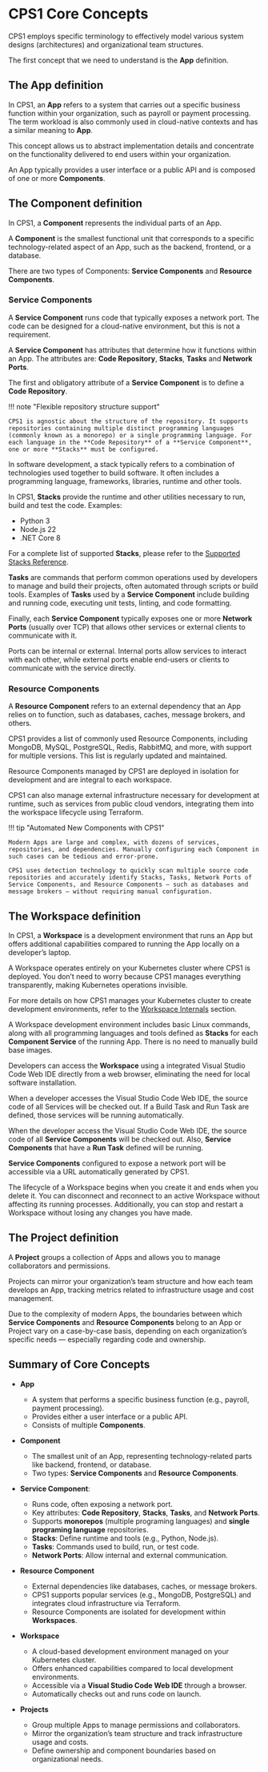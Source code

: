 # CPS1 Core Concepts

CPS1 employs specific terminology to effectively model various system designs (architectures) and organizational team structures.

The first concept that we need to understand is the **App** definition.

## The App definition

In CPS1, an **App** refers to a system that carries out a specific business function within your organization, such as payroll or payment processing. The term workload is also commonly used in cloud-native contexts and has a similar meaning to **App**.

This concept allows us to abstract implementation details and concentrate on the functionality delivered to end users within your organization.

An App typically provides a user interface or a public API and is composed of one or more **Components**.

## The Component definition

In CPS1, a **Component** represents the individual parts of an App. 

A **Component** is the smallest functional unit that corresponds to a specific technology-related aspect of an App, such as the backend, frontend, or a database.

There are two types of Components: **Service Components** and **Resource Components**.

### Service Components

A **Service Component** runs code that typically exposes a network port. The code can be designed for a cloud-native environment, but this is not a requirement.

A **Service Component** has attributes that determine how it functions within an App. The attributes are: **Code Repository**, **Stacks**, **Tasks** and **Network Ports**.

The first and obligatory attribute of a **Service Component** is to define a **Code Repository**.

!!! note "Flexible repository structure support"
    
    CPS1 is agnostic about the structure of the repository. It supports repositories containing multiple distinct programming languages (commonly known as a monorepo) or a single programming language. For each language in the **Code Repository** of a **Service Component**, one or more **Stacks** must be configured.

In software development, a stack typically refers to a combination of technologies used together to build software. It often includes a programming language, frameworks, libraries, runtime and other tools.

In CPS1, **Stacks** provide the runtime and other utilities necessary to run, build and test the code. Examples:

- Python 3
- Node.js 22
- .NET Core 8

For a complete list of supported **Stacks**, please refer to the [Supported Stacks Reference](supported-stacks.md).

**Tasks** are commands that perform common operations used by developers to manage and build their projects, often automated through scripts or build tools. Examples of **Tasks** used by a **Service Component** include building and running code, executing unit tests, linting, and code formatting.

Finally, each **Service Component** typically exposes one or more **Network Ports** (usually over TCP) that allows other services or external clients to communicate with it.

Ports can be internal or external. Internal ports allow services to interact with each other, while external ports enable end-users or clients to communicate with the service directly.

### Resource Components

A **Resource Component** refers to an external dependency that an App relies on to function, such as databases, caches, message brokers, and others.

CPS1 provides a list of commonly used Resource Components, including MongoDB, MySQL, PostgreSQL, Redis, RabbitMQ, and more, with support for multiple versions. This list is regularly updated and maintained.

Resource Components managed by CPS1 are deployed in isolation for development and are integral to each workspace.

CPS1 can also manage external infrastructure necessary for development at runtime, such as services from public cloud vendors, integrating them into the workspace lifecycle using Terraform.

!!! tip "Automated New Components with CPS1"

    Modern Apps are large and complex, with dozens of services, repositories, and dependencies. Manually configuring each Component in such cases can be tedious and error-prone.
    
    CPS1 uses detection technology to quickly scan multiple source code repositories and accurately identify Stacks, Tasks, Network Ports of Service Components, and Resource Components — such as databases and message brokers — without requiring manual configuration.

## The Workspace definition

In CPS1, a **Workspace** is a development environment that runs an App but offers additional capabilities compared to running the App locally on a developer’s laptop.

A Workspace operates entirely on your Kubernetes cluster where CPS1 is deployed. You don’t need to worry because CPS1 manages everything transparently, making Kubernetes operations invisible.

For more details on how CPS1 manages your Kubernetes cluster to create development environments, refer to the [Workspace Internals](workspace-internals.md) section.

A Workspace development environment includes basic Linux commands, along with all programming languages and tools defined as **Stacks** for each **Component Service** of the running App. There is no need to manually build base images.

Developers can access the **Workspace** using a integrated Visual Studio Code Web IDE directly from a web browser, eliminating the need for local software installation.

When a developer accesses the Visual Studio Code Web IDE, the source code of all Services will be checked out. If a Build Task and Run Task are defined, those services will be running automatically.

When the developer access the Visual Studio Code Web IDE, the source code of all **Service Components** will be checked out. Also, **Service Components** that have a **Run Task** defined will be running.

**Service Components** configured to expose a network port will be accessible via a URL automatically generated by CPS1.

The lifecycle of a Workspace begins when you create it and ends when you delete it. You can disconnect and reconnect to an active Workspace without affecting its running processes. Additionally, you can stop and restart a Workspace without losing any changes you have made.

## The Project definition

A **Project** groups a collection of Apps and allows you to manage collaborators and permissions.

Projects can mirror your organization’s team structure and how each team develops an App, tracking metrics related to infrastructure usage and cost management. 

Due to the complexity of modern Apps, the boundaries between which **Service Components** and **Resource Components** belong to an App or Project vary on a case-by-case basis, depending on each organization’s specific needs — especially regarding code and ownership.

## Summary of Core Concepts

- **App**
    - A system that performs a specific business function (e.g., payroll, payment processing).
    - Provides either a user interface or a public API.
    - Consists of multiple **Components**.

- **Component**
    - The smallest unit of an App, representing technology-related parts like backend, frontend, or database.
    - Two types: **Service Components** and **Resource Components**.

- **Service Component**:
    - Runs code, often exposing a network port.
    - Key attributes: **Code Repository**, **Stacks**, **Tasks**, and **Network Ports**.
    - Supports **monorepos** (multiple programing languages) and **single programing language** repositories.
    - **Stacks**: Define runtime and tools (e.g., Python, Node.js).
    - **Tasks**: Commands used to build, run, or test code.
    - **Network Ports**: Allow internal and external communication.

- **Resource Component**
    - External dependencies like databases, caches, or message brokers.
    - CPS1 supports popular services (e.g., MongoDB, PostgreSQL) and integrates cloud infrastructure via Terraform.
    - Resource Components are isolated for development within **Workspaces**.

- **Workspace**  
    - A cloud-based development environment managed on your Kubernetes cluster.
    - Offers enhanced capabilities compared to local development environments.
    - Accessible via a **Visual Studio Code Web IDE** through a browser.
    - Automatically checks out and runs code on launch.

- **Projects**
    - Group multiple Apps to manage permissions and collaborators.
    - Mirror the organization’s team structure and track infrastructure usage and costs.
    - Define ownership and component boundaries based on organizational needs.
